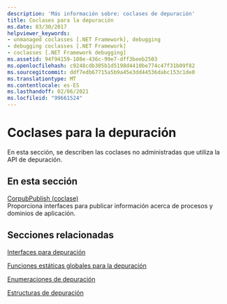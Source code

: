```yaml
---
description: 'Más información sobre: coclases de depuración'
title: Coclases para la depuración
ms.date: 03/30/2017
helpviewer_keywords:
- unmanaged coclasses [.NET Framework], debugging
- debugging coclasses [.NET Framework]
- coclasses [.NET Framework debugging]
ms.assetid: 94f94159-108e-436c-99e7-dff3beeb2503
ms.openlocfilehash: c9248cdb305b1d5198d4410be774c47f31b09f82
ms.sourcegitcommit: ddf7edb67715a5b9a45e3dd44536dabc153c1de0
ms.translationtype: MT
ms.contentlocale: es-ES
ms.lasthandoff: 02/06/2021
ms.locfileid: "99661524"
---
```

# <a name="debugging-coclasses"></a>Coclases para la depuración

En esta sección, se describen las coclases no administradas que utiliza la API de depuración.  
  
## <a name="in-this-section"></a>En esta sección  

 [CorpubPublish (coclase)](corpubpublish-coclass.md)  
 Proporciona interfaces para publicar información acerca de procesos y dominios de aplicación.  
  
## <a name="related-sections"></a>Secciones relacionadas  

 [Interfaces para depuración](debugging-interfaces.md)  
  
 [Funciones estáticas globales para la depuración](debugging-global-static-functions.md)  
  
 [Enumeraciones de depuración](debugging-enumerations.md)  
  
 [Estructuras de depuración](debugging-structures.md)
